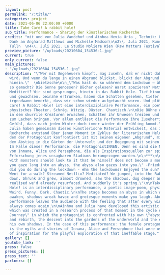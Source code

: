 ```yaml
---
layout: post
permalink: "/:title/"
categories: project
date: 2021-06-06 22:00:00 +0000
title: Take Care! A rabbit hole!
sub_title: Performance - Sharing der künstlerischen Recherche
credits: "mit und von Julia Vandehof und Ainhoa Hevia Uria , Technik: Leroy Werner,
  Dank an Angharad Matthews und Michelle Madson\n\n2\\. Juli 2021, Kunstwerkstatt
  Tulln  \n4\\. Juli 2021, Le Studio Moliere Wien (Raw Matters Festival)"
preview_picture: "/uploads/20210604_154536-1.jpg"
current: true
only_current: false
main_pictures:
- "/uploads/20210604_154536-1.jpg"
description: "\"Wer mit Ungeheuern kämpft, mag zusehn, daß er nicht dabei zum Ungeheuer
  wird. Und wenn du lange in einen Abgrund blickst, blickt der Abgrund auch in dich
  hinein.\"  \nNietzsche\n\n_\"Was hast du so während dem Lockdown – äh den Lockdowns
  so gemacht? Die Sonne genossen? Bücher gelesen? Warst spazieren? Netflix gestreamt?
  Meditiert? Wir sind gesprungen, hinein in das Rabbit Hole. Tief hinunter. Sind geschrumpft
  und gewachsen, beinahe ertrunken, haben die Schatten gesehen, tiefer gegraben und
  irgendwann bemerkt, dass wir schon wieder aufgetaucht waren. Und plötzlich ist Frühling.\"_\n\nTake
  care! A Rabbit Hole! ist eine interdisziplinäre Performance, ein poetisches Bilder-Gedicht,
  physisches Theater. Schräg. Witzig. Düster. Chaotisch.\n\nDie Bühne wird zum Abgrund,
  in dem skurrile Kreaturen erwachen, Schatten ihr Unwesen treiben und groteske Momente
  zum Lachen bringen. Vor allem entlässt die Performance ihre Zuseher*innen mit dem
  Gefühl, dass nach jedem Winter doch immer wieder der Frühling kommt.\n\nAinhoa und
  Julia haben gemeinsam dieses künstlerische Material entwickelt, das im Rahmen einer
  Recherche entstand über jenen Moment im Zyklus der literarischen Heldenreise, in
  dem der Protagonist konfrontiert ist mit seinem eigenen „Abgrund“, mit Tod und Wiedergeburt,
  dem Abstieg in die Gärten der Unterwelt und der Begegnung mit seinen eigenen Schatten.
  Im Falle dieser Performance: die ProtagonistINNEN. Denn es sind die Mythen und Geschichten
  von Innana, Alice und Persephone, die als Inspirationsquellen zur spielerischen
  Erforschung jenes unsagbaren Stadiums herangezogen wurden.\n\n***\n\n_\"He who fights
  with monsters should look to it that he himself does not become a monster. And if
  you gaze long into an abyss, the abyss also gazes into you.\" -Friedrich Nietzsche_\n\n\"What
  did you do during the lockdown - ehm the lockdowns? Enjoyed the sun? Read books?
  Went for a walk? Streamed Netflix? Meditated? We jumped, into the Rabbit Hole. Deep
  down. Shrunk and grew, almost drowned, saw the shadows, dug deeper and at some point
  realised we'd already resurfaced. And suddenly it's spring.\"\n\nTake Care! A Rabbit
  Hole! is an interdisciplinary performance, a poetic image-poem, physical theatre.
  Weird. Funny. Dark. Chaotic.\n\nThe stage becomes an abyss in which whimsical creatures
  awaken, shadows wreak havoc and grotesque moments make you laugh. Above all, the
  performance leaves the audience with the feeling that after every winter, spring
  always comes again.\n\nAinhoa and Julia have developed this artistic material together,
  which was created in a research process of that moment in the cycle of the \"Hero's
  Journey\" in which the protagonist is confronted with his own \"abyss\", with death
  and rebirth, the descent into the gardens of the underworld and the encounter with
  his own shadows. In the case of this performance: the female protagonists. For it
  is the myths and stories of Innana, Alice and Persephone that were used as sources
  of inspiration for the playful exploration of that ineffable stage."
gallery: []
youtube_link: ''
press: false
press_pictures: []
press_text: ''
partners: []

---
```

